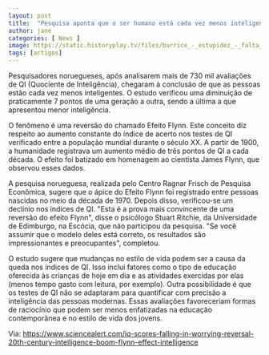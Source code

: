 ```yaml
---
layout: post
title:  "Pesquisa aponta que o ser humano está cada vez menos inteligente"
author: jane
categories: [ News ]
image: https://static.historyplay.tv/files/burrice_-_estupidez_-_falta_de_inteligencia_-_history_channel_brasil.jpg
tags: [artigos]
---
```

Pesquisadores noruegueses, após analisarem mais de 730 mil avaliações de QI (Quociente de Inteligência), chegaram à conclusão de que as pessoas estão cada vez menos inteligentes. O estudo verificou uma diminuição de praticamente 7 pontos de uma geração a outra, sendo a última a que apresentou menor inteligência.

O fenômeno é uma reversão do chamado Efeito Flynn. Este conceito diz respeito ao aumento constante do índice de acerto nos testes de QI verificado entre a população mundial durante o século XX. A partir de 1900, a humanidade registrava um aumento médio de três pontos de QI a cada década. O efeito foi batizado em homenagem ao cientista James Flynn, que observou esses dados. 

A pesquisa norueguesa, realizada pelo Centro Ragnar Frisch de Pesquisa Econômica, sugere que o ápice do Efeito Flynn foi registrado entre pessoas nascidas no meio da década de 1970. Depois disso, verificou-se um declínio nos índices de QI. "Esta é a prova mais convincente de uma reversão do efeito Flynn", disse o psicólogo Stuart Ritchie, da Universidade de Edimburgo, na Escócia, que não participou da pesquisa. "Se você assumir que o modelo deles está correto, os resultados são impressionantes e preocupantes", completou.

O estudo sugere que mudanças no estilo de vida podem ser a causa da queda nos índices de QI. Isso inclui fatores como o tipo de educação oferecida às crianças de hoje em dia e as atividades exercidas por elas (menos tempo gasto com leitura, por exemplo). Outra possibilidade é que os testes de QI não se adaptaram para quantificar com precisão a inteligência das pessoas modernas. Essas avaliações favoreceriam formas de raciocínio que podem ser menos enfatizadas na educação contemporânea e no estilo de vida dos jovens.

Via: https://www.sciencealert.com/iq-scores-falling-in-worrying-reversal-20th-century-intelligence-boom-flynn-effect-intelligence
